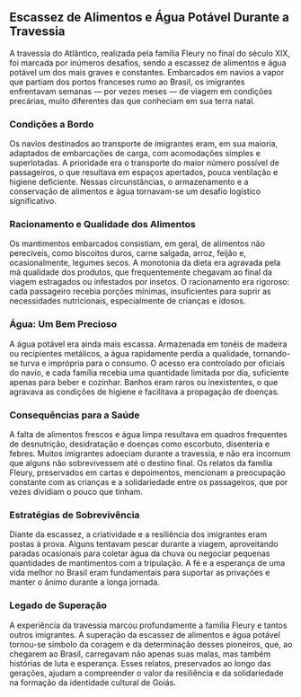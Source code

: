 ## Escassez de Alimentos e Água Potável Durante a Travessia

A travessia do Atlântico, realizada pela família Fleury no final do século XIX, foi marcada por inúmeros desafios, sendo a escassez de alimentos e água potável um dos mais graves e constantes. Embarcados em navios a vapor que partiam dos portos franceses rumo ao Brasil, os imigrantes enfrentavam semanas — por vezes meses — de viagem em condições precárias, muito diferentes das que conheciam em sua terra natal.

### Condições a Bordo

Os navios destinados ao transporte de imigrantes eram, em sua maioria, adaptados de embarcações de carga, com acomodações simples e superlotadas. A prioridade era o transporte do maior número possível de passageiros, o que resultava em espaços apertados, pouca ventilação e higiene deficiente. Nessas circunstâncias, o armazenamento e a conservação de alimentos e água tornavam-se um desafio logístico significativo.

### Racionamento e Qualidade dos Alimentos

Os mantimentos embarcados consistiam, em geral, de alimentos não perecíveis, como biscoitos duros, carne salgada, arroz, feijão e, ocasionalmente, legumes secos. A monotonia da dieta era agravada pela má qualidade dos produtos, que frequentemente chegavam ao final da viagem estragados ou infestados por insetos. O racionamento era rigoroso: cada passageiro recebia porções mínimas, insuficientes para suprir as necessidades nutricionais, especialmente de crianças e idosos.

### Água: Um Bem Precioso

A água potável era ainda mais escassa. Armazenada em tonéis de madeira ou recipientes metálicos, a água rapidamente perdia a qualidade, tornando-se turva e imprópria para o consumo. O acesso era controlado por oficiais do navio, e cada família recebia uma quantidade limitada por dia, suficiente apenas para beber e cozinhar. Banhos eram raros ou inexistentes, o que agravava as condições de higiene e facilitava a propagação de doenças.

### Consequências para a Saúde

A falta de alimentos frescos e água limpa resultava em quadros frequentes de desnutrição, desidratação e doenças como escorbuto, disenteria e febres. Muitos imigrantes adoeciam durante a travessia, e não era incomum que alguns não sobrevivessem até o destino final. Os relatos da família Fleury, preservados em cartas e depoimentos, mencionam a preocupação constante com as crianças e a solidariedade entre os passageiros, que por vezes dividiam o pouco que tinham.

### Estratégias de Sobrevivência

Diante da escassez, a criatividade e a resiliência dos imigrantes eram postas à prova. Alguns tentavam pescar durante a viagem, aproveitando paradas ocasionais para coletar água da chuva ou negociar pequenas quantidades de mantimentos com a tripulação. A fé e a esperança de uma vida melhor no Brasil eram fundamentais para suportar as privações e manter o ânimo durante a longa jornada.

### Legado de Superação

A experiência da travessia marcou profundamente a família Fleury e tantos outros imigrantes. A superação da escassez de alimentos e água potável tornou-se símbolo da coragem e da determinação desses pioneiros, que, ao chegarem ao Brasil, carregavam não apenas suas malas, mas também histórias de luta e esperança. Esses relatos, preservados ao longo das gerações, ajudam a compreender o valor da resiliência e da solidariedade na formação da identidade cultural de Goiás.